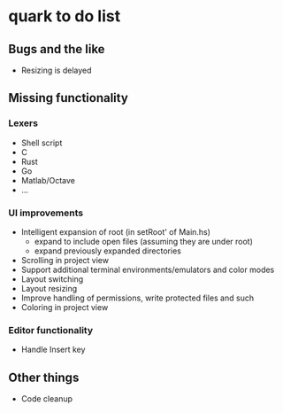 # quark to do list

## Bugs and the like

- Resizing is delayed

## Missing functionality

### Lexers

- Shell script
- C
- Rust
- Go
- Matlab/Octave
- ...

### UI improvements

- Intelligent expansion of root (in setRoot' of Main.hs)
  - expand to include open files (assuming they are under root)
  - expand previously expanded directories
- Scrolling in project view
- Support additional terminal environments/emulators and color modes
- Layout switching
- Layout resizing
- Improve handling of permissions, write protected files and such
- Coloring in project view

### Editor functionality

- Handle Insert key

## Other things

- Code cleanup